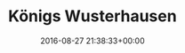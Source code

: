 ---
title:		"Königs Wusterhausen"
type:		"photos"
mediatype:		"upload"
location:		"Brandenburg, Germany"
date:		"2016-08-27 21:38:33+00:00"
album:		"experimental"
filename:		"konigs-wusterhausen.md"
series:		"friends"
cl_public_id:		"experimental/konigs-wusterhausen"
cl_version:		1497004570
format:		"tiff"
bytes:		4941524
width:		2560
height:		1440
colours:
- "#101010"
- "#7A7A7A"
- "#D7D6D6"
exposure_mode:		"Auto"
program:		"Aperture-priority AE"
aperture:		"2.8"
focal_length:		"24.0 mm"
iso:		"1600"
shutter_speed:		"1/13"
metering:		"Spot"
flash:		"Off, Did not fire"
white_balance:		"As Shot"
colour_temp:		"2500"
has_crop:		"false"
orientation:		"Horizontal (normal)"
camera_model:		"NIKON D800"
lens_info:		"24-70mm f/2.8"
artist: "Matt Finucane"
x_resolution:		"300"
y_resolution:		"300"
---